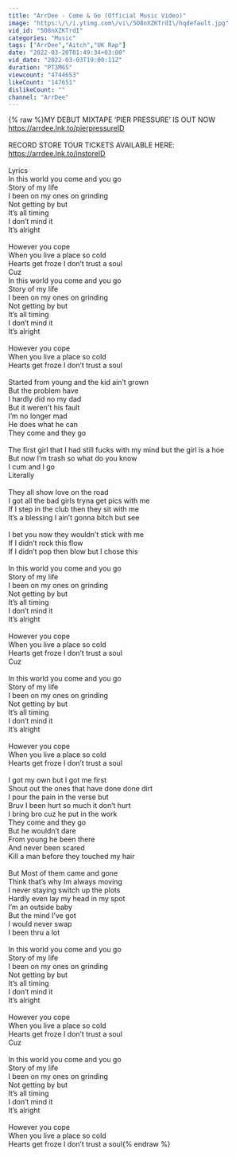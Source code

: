 ```yaml
---
title: "ArrDee - Come & Go (Official Music Video)"
image: "https:\/\/i.ytimg.com\/vi\/5O8nXZKTrdI\/hqdefault.jpg"
vid_id: "5O8nXZKTrdI"
categories: "Music"
tags: ["ArrDee","Aitch","UK Rap"]
date: "2022-03-20T01:49:34+03:00"
vid_date: "2022-03-03T19:00:11Z"
duration: "PT3M6S"
viewcount: "4744653"
likeCount: "147651"
dislikeCount: ""
channel: "ArrDee"
---
```

{% raw %}MY DEBUT MIXTAPE ‘PIER PRESSURE’ IS OUT NOW <a rel="nofollow" target="blank" href="https://arrdee.lnk.to/pierpressureID">https://arrdee.lnk.to/pierpressureID</a><br /><br />RECORD STORE TOUR TICKETS AVAILABLE HERE: <a rel="nofollow" target="blank" href="https://arrdee.lnk.to/instoreID">https://arrdee.lnk.to/instoreID</a><br /><br />Lyrics<br />In this world you come and you go<br />Story of my life <br />I been on my ones on grinding <br />Not getting by but <br />It’s all timing <br />I don’t mind it <br />It’s alright<br /><br />However you cope<br />When you live a place so cold <br />Hearts get froze I don’t trust a soul <br />Cuz<br />In this world you come and you go<br />Story of my life <br />I been on my ones on grinding <br />Not getting by but <br />It’s all timing <br />I don’t mind it <br />It’s alright<br /><br />However you cope<br />When you live a place so cold <br />Hearts get froze I don’t trust a soul<br /><br />Started from young and the kid ain’t grown <br />But the problem have <br />I hardly did no my dad <br />But it weren't his fault <br />I’m no longer mad <br />He does what he can<br />They come and they go<br /><br />The first girl that I had still fucks with my mind but the girl is a hoe<br />But now I’m trash so what do you know<br />I cum and I go <br />Literally<br /><br />They all show love on the road <br />I got all the bad girls tryna get pics with me <br />If I step in the club then they sit with me<br />It’s a blessing I ain’t gonna bitch but see <br /><br />I bet you now they wouldn’t stick with me <br />If I didn’t rock this flow <br />If I didn’t pop then blow but I chose this <br /><br />In this world you come and you go<br />Story of my life <br />I been on my ones on grinding <br />Not getting by but <br />It’s all timing <br />I don’t mind it <br />It’s alright<br /><br />However you cope<br />When you live a place so cold <br />Hearts get froze I don’t trust a soul<br />Cuz<br /><br />In this world you come and you go<br />Story of my life <br />I been on my ones on grinding <br />Not getting by but <br />It’s all timing <br />I don’t mind it <br />It’s alright<br /><br />However you cope<br />When you live a place so cold <br />Hearts get froze I don’t trust a soul<br /><br />I got my own but I got me first<br />Shout out the ones that have done done dirt<br />I pour the pain in the verse but<br />Bruv I been hurt so much it don’t hurt <br />I bring bro cuz he put in the work<br />They come and they go <br />But he wouldn’t dare <br />From young he been there <br />And never been scared <br />Kill a man before they touched my hair <br /><br />But Most of them came and gone <br />Think that’s why Im always moving <br />I never staying switch up the plots<br />Hardly even lay my head in my spot <br />I’m an outside baby<br />But the mind I’ve got <br />I would never swap <br />I been thru a lot <br /><br />In this world you come and you go<br />Story of my life <br />I been on my ones on grinding <br />Not getting by but <br />It’s all timing <br />I don’t mind it <br />It’s alright<br /><br />However you cope<br />When you live a place so cold <br />Hearts get froze I don’t trust a soul<br />Cuz<br /><br />In this world you come and you go<br />Story of my life <br />I been on my ones on grinding <br />Not getting by but <br />It’s all timing <br />I don’t mind it <br />It’s alright<br /><br />However you cope<br />When you live a place so cold <br />Hearts get froze I don’t trust a soul{% endraw %}
